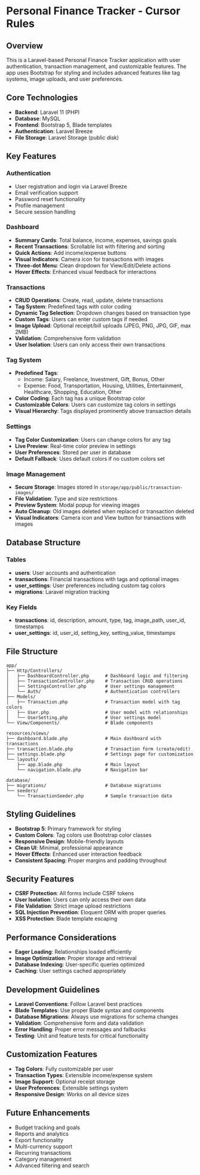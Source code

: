 # Personal Finance Tracker - Cursor Rules

## Overview

This is a Laravel-based Personal Finance Tracker application with user authentication, transaction management, and customizable features. The app uses Bootstrap for styling and includes advanced features like tag systems, image uploads, and user preferences.

## Core Technologies

-   **Backend**: Laravel 11 (PHP)
-   **Database**: MySQL
-   **Frontend**: Bootstrap 5, Blade templates
-   **Authentication**: Laravel Breeze
-   **File Storage**: Laravel Storage (public disk)

## Key Features

### Authentication

-   User registration and login via Laravel Breeze
-   Email verification support
-   Password reset functionality
-   Profile management
-   Secure session handling

### Dashboard

-   **Summary Cards**: Total balance, income, expenses, savings goals
-   **Recent Transactions**: Scrollable list with filtering and sorting
-   **Quick Actions**: Add income/expense buttons
-   **Visual Indicators**: Camera icon for transactions with images
-   **Three-dot Menu**: Clean dropdown for View/Edit/Delete actions
-   **Hover Effects**: Enhanced visual feedback for interactions

### Transactions

-   **CRUD Operations**: Create, read, update, delete transactions
-   **Tag System**: Predefined tags with color coding
-   **Dynamic Tag Selection**: Dropdown changes based on transaction type
-   **Custom Tags**: Users can enter custom tags if needed
-   **Image Upload**: Optional receipt/bill uploads (JPEG, PNG, JPG, GIF, max 2MB)
-   **Validation**: Comprehensive form validation
-   **User Isolation**: Users can only access their own transactions

### Tag System

-   **Predefined Tags**:
    -   Income: Salary, Freelance, Investment, Gift, Bonus, Other
    -   Expense: Food, Transportation, Housing, Utilities, Entertainment, Healthcare, Shopping, Education, Other
-   **Color Coding**: Each tag has a unique Bootstrap color
-   **Customizable Colors**: Users can customize tag colors in settings
-   **Visual Hierarchy**: Tags displayed prominently above transaction details

### Settings

-   **Tag Color Customization**: Users can change colors for any tag
-   **Live Preview**: Real-time color preview in settings
-   **User Preferences**: Stored per user in database
-   **Default Fallback**: Uses default colors if no custom colors set

### Image Management

-   **Secure Storage**: Images stored in `storage/app/public/transaction-images/`
-   **File Validation**: Type and size restrictions
-   **Preview System**: Modal popup for viewing images
-   **Auto Cleanup**: Old images deleted when replaced or transaction deleted
-   **Visual Indicators**: Camera icon and View button for transactions with images

## Database Structure

### Tables

-   **users**: User accounts and authentication
-   **transactions**: Financial transactions with tags and optional images
-   **user_settings**: User preferences including custom tag colors
-   **migrations**: Laravel migration tracking

### Key Fields

-   **transactions**: id, description, amount, type, tag, image_path, user_id, timestamps
-   **user_settings**: id, user_id, setting_key, setting_value, timestamps

## File Structure

```
app/
├── Http/Controllers/
│   ├── DashboardController.php      # Dashboard logic and filtering
│   ├── TransactionController.php    # Transaction CRUD operations
│   ├── SettingsController.php       # User settings management
│   └── Auth/                        # Authentication controllers
├── Models/
│   ├── Transaction.php              # Transaction model with tag colors
│   ├── User.php                     # User model with relationships
│   └── UserSetting.php              # User settings model
└── View/Components/                 # Blade components

resources/views/
├── dashboard.blade.php              # Main dashboard with transactions
├── transaction.blade.php            # Transaction form (create/edit)
├── settings.blade.php               # Settings page for customization
└── layouts/
    ├── app.blade.php                # Main layout
    └── navigation.blade.php         # Navigation bar

database/
├── migrations/                      # Database migrations
└── seeders/
    └── TransactionSeeder.php        # Sample transaction data
```

## Styling Guidelines

-   **Bootstrap 5**: Primary framework for styling
-   **Custom Colors**: Tag colors use Bootstrap color classes
-   **Responsive Design**: Mobile-friendly layouts
-   **Clean UI**: Minimal, professional appearance
-   **Hover Effects**: Enhanced user interaction feedback
-   **Consistent Spacing**: Proper margins and padding throughout

## Security Features

-   **CSRF Protection**: All forms include CSRF tokens
-   **User Isolation**: Users can only access their own data
-   **File Validation**: Strict image upload restrictions
-   **SQL Injection Prevention**: Eloquent ORM with proper queries
-   **XSS Protection**: Blade template escaping

## Performance Considerations

-   **Eager Loading**: Relationships loaded efficiently
-   **Image Optimization**: Proper storage and retrieval
-   **Database Indexing**: User-specific queries optimized
-   **Caching**: User settings cached appropriately

## Development Guidelines

-   **Laravel Conventions**: Follow Laravel best practices
-   **Blade Templates**: Use proper Blade syntax and components
-   **Database Migrations**: Always use migrations for schema changes
-   **Validation**: Comprehensive form and data validation
-   **Error Handling**: Proper error messages and fallbacks
-   **Testing**: Unit and feature tests for critical functionality

## Customization Features

-   **Tag Colors**: Fully customizable per user
-   **Transaction Types**: Extensible income/expense system
-   **Image Support**: Optional receipt storage
-   **User Preferences**: Extensible settings system
-   **Responsive Design**: Works on all device sizes

## Future Enhancements

-   Budget tracking and goals
-   Reports and analytics
-   Export functionality
-   Multi-currency support
-   Recurring transactions
-   Category management
-   Advanced filtering and search
